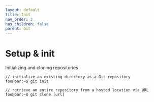 ```yaml
---
layout: default
title: Init
nav_order: 2
has_children: false
parent: Git
---
```


# Setup & init
Initializing and cloning repositories
```console
// initialize an existing directory as a Git repository
foo@bar:~$ git init

// retrieve an entire repository from a hosted location via URL
foo@bar:~$ git clone [url]
```
